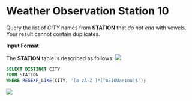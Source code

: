 ﻿# Weather Observation Station 10



Query the list of  _CITY_  names from  **STATION**  that  _do not end_  with vowels. Your result cannot contain duplicates.

**Input Format**

The  **STATION**  table is described as follows:
![](https://s3.amazonaws.com/hr-challenge-images/9336/1449345840-5f0a551030-Station.jpg)

```sql
SELECT DISTINCT CITY
FROM STATION
WHERE REGEXP_LIKE(CITY, '[a-zA-Z ]*[^AEIOUaeiou]$');
```

![](https://i.imgur.com/wW6tM5E.png)

